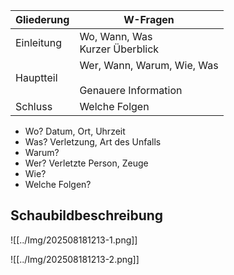 
| Gliederung | W-Fragen                                                   |
| ---------- | ---------------------------------------------------------- |
| Einleitung | Wo, Wann, Was<br>Kurzer Überblick                          |
| Hauptteil  | Wer, Wann, Warum, Wie, Was<br><br>Genauere Information<br> |
| Schluss    | Welche Folgen                                              |
- Wo? Datum, Ort, Uhrzeit
- Was? Verletzung, Art des Unfalls
- Warum?
- Wer? Verletzte Person, Zeuge
- Wie?
- Welche Folgen?


## Schaubildbeschreibung

![[../Img/202508181213-1.png]]

![[../Img/202508181213-2.png]]
